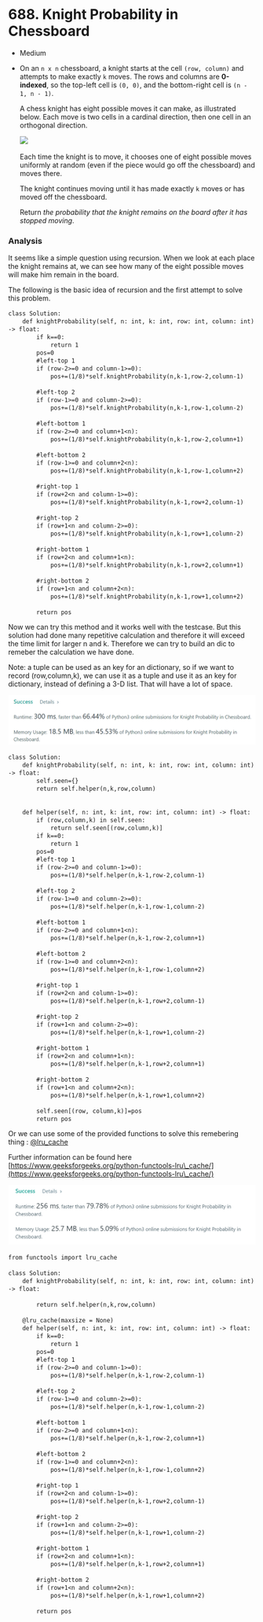 # 688. Knight Probability in Chessboard

* Medium
*   On an `n x n` chessboard, a knight starts at the cell `(row, column)` and attempts to make exactly `k` moves. The rows and columns are **0-indexed**, so the top-left cell is `(0, 0)`, and the bottom-right cell is `(n - 1, n - 1)`.

    A chess knight has eight possible moves it can make, as illustrated below. Each move is two cells in a cardinal direction, then one cell in an orthogonal direction.

    ![](https://assets.leetcode.com/uploads/2018/10/12/knight.png)

    Each time the knight is to move, it chooses one of eight possible moves uniformly at random (even if the piece would go off the chessboard) and moves there.

    The knight continues moving until it has made exactly `k` moves or has moved off the chessboard.

    Return _the probability that the knight remains on the board after it has stopped moving_.

### Analysis

It seems like a simple question using recursion. When we look at each place the knight remains at, we can see how many of the eight possible moves will make him remain in the board.&#x20;

The following is the basic idea of recursion and the first attempt to solve this problem.&#x20;

```
class Solution:
    def knightProbability(self, n: int, k: int, row: int, column: int) -> float:
        if k==0:
            return 1
        pos=0
        #left-top 1
        if (row-2>=0 and column-1>=0):
            pos+=(1/8)*self.knightProbability(n,k-1,row-2,column-1)
            
        #left-top 2
        if (row-1>=0 and column-2>=0):
            pos+=(1/8)*self.knightProbability(n,k-1,row-1,column-2)
            
        #left-bottom 1
        if (row-2>=0 and column+1<n):
            pos+=(1/8)*self.knightProbability(n,k-1,row-2,column+1)
            
        #left-bottom 2
        if (row-1>=0 and column+2<n):
            pos+=(1/8)*self.knightProbability(n,k-1,row-1,column+2)
            
        #right-top 1
        if (row+2<n and column-1>=0):
            pos+=(1/8)*self.knightProbability(n,k-1,row+2,column-1)
            
        #right-top 2
        if (row+1<n and column-2>=0):
            pos+=(1/8)*self.knightProbability(n,k-1,row+1,column-2)
        
        #right-bottom 1
        if (row+2<n and column+1<n):
            pos+=(1/8)*self.knightProbability(n,k-1,row+2,column+1)
            
        #right-bottom 2
        if (row+1<n and column+2<n):
            pos+=(1/8)*self.knightProbability(n,k-1,row+1,column+2)
        
        return pos
```

Now we can try this method and it works well with the testcase. But this solution had done many repetitive calculation and therefore it will exceed the time limit for larger n and k. Therefore we can try to build an dic to remeber the calculation we have done.&#x20;

Note: a tuple can be used as an key for an dictionary, so if we want to record (row,column,k), we can use it as a tuple and use it as an key for dictionary, instead of defining a 3-D list. That will have a lot of space.&#x20;

![](<../.gitbook/assets/image (12) (1) (1).png>)

```
class Solution:
    def knightProbability(self, n: int, k: int, row: int, column: int) -> float:
        self.seen={}
        return self.helper(n,k,row,column)
        
        
    def helper(self, n: int, k: int, row: int, column: int) -> float:
        if (row,column,k) in self.seen:
            return self.seen[(row,column,k)]
        if k==0:
            return 1
        pos=0
        #left-top 1
        if (row-2>=0 and column-1>=0):
            pos+=(1/8)*self.helper(n,k-1,row-2,column-1)
            
        #left-top 2
        if (row-1>=0 and column-2>=0):
            pos+=(1/8)*self.helper(n,k-1,row-1,column-2)
            
        #left-bottom 1
        if (row-2>=0 and column+1<n):
            pos+=(1/8)*self.helper(n,k-1,row-2,column+1)
            
        #left-bottom 2
        if (row-1>=0 and column+2<n):
            pos+=(1/8)*self.helper(n,k-1,row-1,column+2)
            
        #right-top 1
        if (row+2<n and column-1>=0):
            pos+=(1/8)*self.helper(n,k-1,row+2,column-1)
            
        #right-top 2
        if (row+1<n and column-2>=0):
            pos+=(1/8)*self.helper(n,k-1,row+1,column-2)
        
        #right-bottom 1
        if (row+2<n and column+1<n):
            pos+=(1/8)*self.helper(n,k-1,row+2,column+1)
            
        #right-bottom 2
        if (row+1<n and column+2<n):
            pos+=(1/8)*self.helper(n,k-1,row+1,column+2)
        
        self.seen[(row, column,k)]=pos
        return pos
```

Or we can use some of the provided functions to solve this remebering thing : [@lru\_cache ](https://docs.python.org/3/library/functools.html)

Further information can be found here [https://www.geeksforgeeks.org/python-functools-lru\_cache/](https://www.geeksforgeeks.org/python-functools-lru\_cache/)

![](<../.gitbook/assets/image (14) (1) (1) (1) (1) (1).png>)

```
from functools import lru_cache

class Solution:
    def knightProbability(self, n: int, k: int, row: int, column: int) -> float:

        return self.helper(n,k,row,column)
      
    @lru_cache(maxsize = None) 
    def helper(self, n: int, k: int, row: int, column: int) -> float:
        if k==0:
            return 1
        pos=0
        #left-top 1
        if (row-2>=0 and column-1>=0):
            pos+=(1/8)*self.helper(n,k-1,row-2,column-1)
            
        #left-top 2
        if (row-1>=0 and column-2>=0):
            pos+=(1/8)*self.helper(n,k-1,row-1,column-2)
            
        #left-bottom 1
        if (row-2>=0 and column+1<n):
            pos+=(1/8)*self.helper(n,k-1,row-2,column+1)
            
        #left-bottom 2
        if (row-1>=0 and column+2<n):
            pos+=(1/8)*self.helper(n,k-1,row-1,column+2)
            
        #right-top 1
        if (row+2<n and column-1>=0):
            pos+=(1/8)*self.helper(n,k-1,row+2,column-1)
            
        #right-top 2
        if (row+1<n and column-2>=0):
            pos+=(1/8)*self.helper(n,k-1,row+1,column-2)
        
        #right-bottom 1
        if (row+2<n and column+1<n):
            pos+=(1/8)*self.helper(n,k-1,row+2,column+1)
            
        #right-bottom 2
        if (row+1<n and column+2<n):
            pos+=(1/8)*self.helper(n,k-1,row+1,column+2)

        return pos
```
